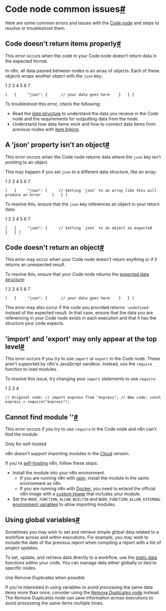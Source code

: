 [](https://github.com/n8n-io/n8n-docs/edit/main/docs/integrations/builtin/core-nodes/n8n-nodes-base.code/common-issues.md "Edit this page")

# Code node common issues[#](#code-node-common-issues "Permanent link")

Here are some common errors and issues with the [Code node](../) and steps to resolve or troubleshoot them.

## Code doesn't return items properly[#](#code-doesnt-return-items-properly "Permanent link")

This error occurs when the code in your Code node doesn't return data in the expected format.

In n8n, all data passed between nodes is an array of objects. Each of these objects wraps another object with the `json` key:

1
2
3
4
5
6
7

`[   {     "json": { 	  // your data goes here 	}   } ]`

To troubleshoot this error, check the following:

*   Read the [data structure](../../../../../data/data-structure/) to understand the data you receive in the Code node and the requirements for outputting data from the node.
*   Understand how data items work and how to connect data items from previous nodes with [item linking](../../../../../data/data-mapping/data-item-linking/).

## A 'json' property isn't an object[#](#a-json-property-isnt-an-object "Permanent link")

This error occurs when the Code node returns data where the `json` key isn't pointing to an object.

This may happen if you set `json` to a different data structure, like an array:

1
2
3
4
5
6
7

``[   {     "json": [ 	  // Setting `json` to an array like this will produce an error 	]   } ]``

To resolve this, ensure that the `json` key references an object in your return data:

1
2
3
4
5
6
7

``[   {     "json": { 	  // Setting `json` to an object as expected 	}   } ]``

## Code doesn't return an object[#](#code-doesnt-return-an-object "Permanent link")

This error may occur when your Code node doesn't return anything or if it returns an unexpected result.

To resolve this, ensure that your Code node returns the [expected data structure](../../../../../data/data-structure/):

1
2
3
4
5
6
7

`[   {     "json": { 	  // your data goes here 	}   } ]`

This error may also occur if the code you provided returns `'undefined'` instead of the expected result. In that case, ensure that the data you are referencing in your Code node exists in each execution and that it has the structure your code expects.

## 'import' and 'export' may only appear at the top level[#](#import-and-export-may-only-appear-at-the-top-level "Permanent link")

This error occurs if you try to use `import` or `export` in the Code node. These aren't supported by n8n's JavaScript sandbox. Instead, use the `require` function to load modules.

To resolve this issue, try changing your `import` statements to use `require`:

1
2
3
4

`// Original code: // import express from "express"; // New code: const express = require("express");`

## Cannot find module '<module>'[#](#cannot-find-module-module "Permanent link")

This error occurs if you try to use `require` in the Code node and n8n can't find the module.

Only for self-hosted

n8n doesn't support importing modules in the [Cloud](../../../../../manage-cloud/overview/) version.

If you're [self-hosting](../../../../../hosting/) n8n, follow these steps:

*   Install the module into your n8n environment.
    *   If you are running n8n with [npm](../../../../../hosting/installation/npm/), install the module in the same environment as n8n.
    *   If you are running n8n with [Docker](../../../../../hosting/installation/docker/), you need to extend the official n8n image with a [custom image](https://docs.docker.com/build/building/base-images/) that includes your module.
*   Set the `NODE_FUNCTION_ALLOW_BUILTIN` and `NODE_FUNCTION_ALLOW_EXTERNAL` [environment variables](../../../../../hosting/configuration/configuration-examples/modules-in-code-node/) to allow importing modules.

## Using global variables[#](#using-global-variables "Permanent link")

Sometimes you may wish to set and retrieve simple global data related to a workflow across and within executions. For example, you may wish to include the date of the previous report when compiling a report with a list of project updates.

To set, update, and retrieve data directly to a workflow, use the [static data](../../../../../code/cookbook/builtin/get-workflow-static-data/) functions within your code. You can manage data either globally or tied to specific nodes.

Use Remove Duplicates when possible

If you're interested in using variables to avoid processing the same data items more than once, consider using the [Remove Duplicates node](../../n8n-nodes-base.removeduplicates/) instead. The Remove Duplicates node can save information across executions to avoid processing the same items multiple times.
